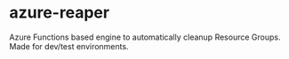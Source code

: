 # azure-reaper
Azure Functions based engine to automatically cleanup Resource Groups. Made for dev/test environments.
